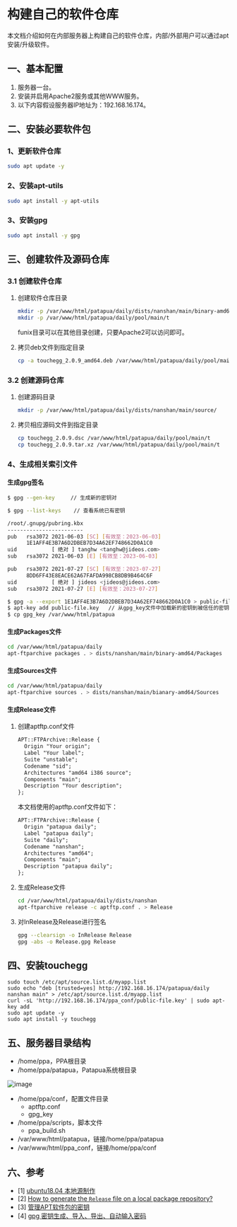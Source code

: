 # 构建自己的软件仓库

本文档介绍如何在内部服务器上构建自己的软件仓库，内部/外部用户可以通过apt安装/升级软件。

## 一、基本配置

1. 服务器一台。
1. 安装并启用Apache2服务或其他WWW服务。
1. 以下内容假设服务器IP地址为：192.168.16.174。

## 二、安装必要软件包

### 1、更新软件仓库

```sh
sudo apt update -y
```

### 2、安装apt-utils

```sh
sudo apt install -y apt-utils
```

### 3、安装gpg

```sh
sudo apt install -y gpg
```

## 三、创建软件及源码仓库

### 3.1 创建软件仓库

1. 创建软件仓库目录

    ```sh
    mkdir -p /var/www/html/patapua/daily/dists/nanshan/main/binary-amd64
    mkdir -p /var/www/html/patapua/daily/pool/main/t
    ```

    funix目录可以在其他目录创建，只要Apache2可以访问即可。

1. 拷贝deb文件到指定目录

    ```sh
    cp -a touchegg_2.0.9_amd64.deb /var/www/html/patapua/daily/pool/main/t
    ```

### 3.2 创建源码仓库

1. 创建源码目录

    ```sh
    mkdir -p /var/www/html/patapua/daily/dists/nanshan/main/source/
    ```

1. 拷贝相应源码文件到指定目录

    ```sh
    cp touchegg_2.0.9.dsc /var/www/html/patapua/daily/pool/main/t
    cp touchegg_2.0.9.tar.xz /var/www/html/patapua/daily/pool/main/t
    ```

### 4、生成相关索引文件

#### 生成gpg签名

```sh
$ gpg --gen-key     // 生成新的密钥对

$ gpg --list-keys    // 查看系统已有密钥

/root/.gnupg/pubring.kbx
------------------------
pub   rsa3072 2021-06-03 [SC] [有效至：2023-06-03]
      1E1AFF4E3B7A6D2DBEB7D34A62EF748662D0A1C0
uid           [ 绝对 ] tanghw <tanghw@jideos.com>
sub   rsa3072 2021-06-03 [E] [有效至：2023-06-03]

pub   rsa3072 2021-07-27 [SC] [有效至：2023-07-27]
      8DD6FF43E8EACE62A67FAFDA998CB8DB9B464C6F
uid           [ 绝对 ] jideos <jideos@jideos.com>
sub   rsa3072 2021-07-27 [E] [有效至：2023-07-27]

$ gpg -a --export 1E1AFF4E3B7A6D2DBEB7D34A62EF748662D0A1C0 > public-file.key // 以ASCII方式导出密钥
$ apt-key add public-file.key   // 从gpg_key文件中加载新的密钥到被信任的密钥中
$ cp gpg_key /var/www/html/patapua
```

#### 生成Packages文件

```sh
cd /var/www/html/patapua/daily
apt-ftparchive packages . > dists/nanshan/main/binary-amd64/Packages
```

#### 生成Sources文件

```sh
cd /var/www/html/patapua/daily
apt-ftparchive sources . > dists/nanshan/main/bianary-amd64/Sources
```

#### 生成Release文件

1. 创建aptftp.conf文件

    ```txt
    APT::FTPArchive::Release {
      Origin "Your origin";
      Label "Your label";
      Suite "unstable";
      Codename "sid";
      Architectures "amd64 i386 source";
      Components "main";
      Description "Your description";
    };
    ```

    本文档使用的aptftp.conf文件如下：

    ```txt
    APT::FTPArchive::Release {
      Origin "patapua daily";
      Label "patapua daily";
      Suite "daily";
      Codename "nanshan";
      Architectures "amd64";
      Components "main";
      Description "patapua daily";
    };
    ```

1. 生成Release文件

    ```sh
    cd /var/www/html/patapua/daily/dists/nanshan
    apt-ftparchive release -c aptftp.conf . > Release
    ```

1. 对InRelease及Release进行签名

    ```sh
    gpg --clearsign -o InRelease Release
    gpg -abs -o Release.gpg Release
    ```

## 四、安装touchegg

```
sudo touch /etc/apt/source.list.d/myapp.list
sudo echo "deb [trusted=yes] http://192.168.16.174/patapua/daily nanshan main" > /etc/apt/source.list.d/myapp.list
curl -sL 'http://192.168.16.174/ppa_conf/public-file.key' | sudo apt-key add
sudo apt update -y
sudo apt install -y touchegg 
```

## 五、服务器目录结构

- /home/ppa，PPA根目录
- /home/ppa/patapua，Patapua系统根目录

![image](https://cdn.nlark.com/yuque/0/2021/jpeg/886815/1631080389246-5261b75c-944e-4edb-bd4d-b66309091ea7.jpeg)

- /home/ppa/conf，配置文件目录
  - aptftp.conf
  - gpg_key
- /home/ppa/scripts，脚本文件
  - ppa_build.sh
- /var/www/html/patapua，链接/home/ppa/patapua
- /var/www/html/ppa_conf，链接/home/ppa/conf

## 六、参考

- [1] [ubuntu18.04 本地源制作](https://www.cnblogs.com/longchang/p/11088411.html)
- [2] [How to generate the `Release` file on a local package repository?](https://unix.stackexchange.com/questions/403485/how-to-generate-the-release-file-on-a-local-package-repository)
- [3] [管理APT软件包的密钥](https://www.linuxcool.com/apt-key)
- [4] [gpg 密钥生成、导入、导出、自动输入密码](https://blog.csdn.net/nyist_zxp/article/details/107597626)

